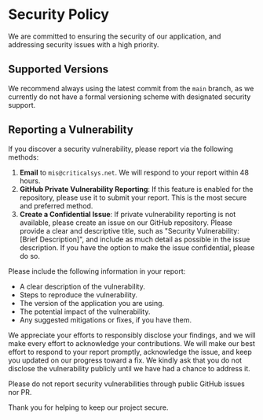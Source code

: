 # Security Policy

We are committed to ensuring the security of our application, and addressing security issues with a high priority.

## Supported Versions

We recommend always using the latest commit from the `main` branch, as we currently do not have a formal versioning scheme with designated security support.

## Reporting a Vulnerability

If you discover a security vulnerability, please report via the following methods:

1.  **Email** to `mis@criticalsys.net`. We will respond to your report within 48 hours.
2.  **GitHub Private Vulnerability Reporting**: If this feature is enabled for the repository, please use it to submit your report. This is the most secure and preferred method.
3.  **Create a Confidential Issue**: If private vulnerability reporting is not available, please create an issue on our GitHub repository. Please provide a clear and descriptive title, such as "Security Vulnerability: [Brief Description]", and include as much detail as possible in the issue description. If you have the option to make the issue confidential, please do so.

Please include the following information in your report:
- A clear description of the vulnerability.
- Steps to reproduce the vulnerability.
- The version of the application you are using.
- The potential impact of the vulnerability.
- Any suggested mitigations or fixes, if you have them.

We appreciate your efforts to responsibly disclose your findings, and we will make every effort to acknowledge your contributions.
We will make our best effort to respond to your report promptly, acknowledge the issue, and keep you updated on our progress toward a fix.
We kindly ask that you do not disclose the vulnerability publicly until we have had a chance to address it.

Please do not report security vulnerabilities through public GitHub issues nor PR.

Thank you for helping to keep our project secure.
